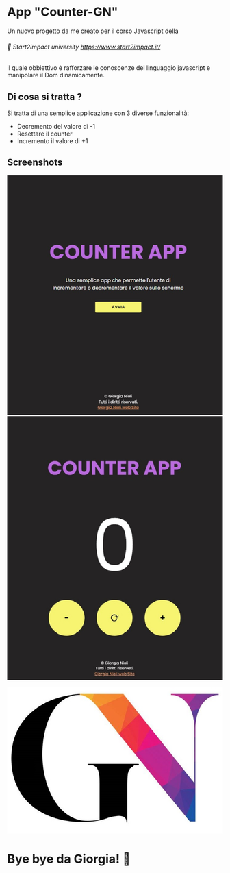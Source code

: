 
# App "Counter-GN"

Un nuovo progetto da me creato per il corso Javascript della 
###### 🔗 Start2impact university https://www.start2impact.it/

il quale obbiettivo è rafforzare le conoscenze del linguaggio javascript e manipolare il Dom dinamicamente.



## Di cosa si tratta ?
Si tratta di una semplice applicazione con 3 diverse funzionalità:
- Decremento del valore di -1
- Resettare il counter
- Incremento il valore di +1


## Screenshots

![App Screenshot](/img/pag1.jpg)
![App Screenshot](/img/pag2.jpg)



![Logo](/img/gn.jpg)


# Bye bye da Giorgia! 👋